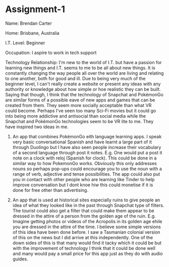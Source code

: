 # Assignment-1


Name:
Brendan Carter

Home:
Brisbane, Australia

I.T. Level:
Beginner

Occupation:
I aspire to work in tech support

Technology Relationship:
I'm new to the world of I.T. but have a passion for learning new things and I.T. seems to me to be all about new things. It is constantly changing the way people all over the world are living and relating to one another, both for good and ill. Due to being very much of the beginner level, I can't really create a website or present any ideas with any authority or knowledge about how simple or hoe realistic they can be built. Saying that though, I think that the technology of Snapchat and PokémonGo are similar forms of a possible eave of new apps and games that can be created from them. They seem more socially acceptable than what VR could become. Perhaps I've seen too many Sci-Fi movies but it could go into being more addictive and antisocial than social media while the Snapchat and PokémonGo technologies seem to be VR lite to me. They have inspired two ideas in me.

1. An app that combines PokémonGo eith language learning apps. I speak very basic conversational Spanish and have learnt a large part of it through Duolingo but I have also seen people increase their vocabulary of a second language through post it notes. E.g. One would put a post it note on a clock with reloj (Spanish for clock). This could be done in a similar way to how PokemonGo works. Obviously this only addresses nouns so perhaps pop-ups could encourage you to use the noun with a range of verb, adjective and tense possibilities. The app could also put you in contact with other people who are learning like Tinder to help improve conversation but I dont knoe hiw this could monetise if it is done for free other than advertising.

2. An app that is used at historical sites especially ruins to give people an idea of what they looked like in the past through Snapchat type of filters. The tourist could also get a filter that could make them appear to be dressed in the attire of a person from the golden age of the ruin. E.g. Imagine getting photos or videos of the Acropolis in its golden age ehile you are dressed in the attire of the time. I believe some simple versions of this idea have been done before. I saw a Tasmanian colonial version of this on the news but I did arrive at this independently. One of the down sides of this is that many would find it tacky which it could be but with the improvement of technology I think that it could be done well and many would pay a small price for this app just as they do with audio guides.
